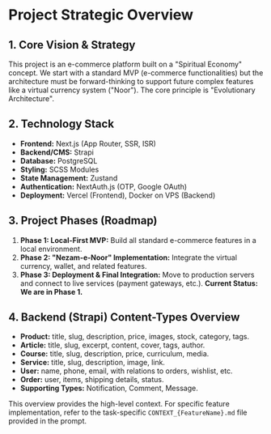 # Project Strategic Overview

## 1. Core Vision & Strategy
This project is an e-commerce platform built on a "Spiritual Economy" concept. We start with a standard MVP (e-commerce functionalities) but the architecture must be forward-thinking to support future complex features like a virtual currency system ("Noor"). The core principle is "Evolutionary Architecture".

## 2. Technology Stack
- **Frontend:** Next.js (App Router, SSR, ISR)
- **Backend/CMS:** Strapi
- **Database:** PostgreSQL
- **Styling:** SCSS Modules
- **State Management:** Zustand
- **Authentication:** NextAuth.js (OTP, Google OAuth)
- **Deployment:** Vercel (Frontend), Docker on VPS (Backend)

## 3. Project Phases (Roadmap)
1.  **Phase 1: Local-First MVP:** Build all standard e-commerce features in a local environment.
2.  **Phase 2: "Nezam-e-Noor" Implementation:** Integrate the virtual currency, wallet, and related features.
3.  **Phase 3: Deployment & Final Integration:** Move to production servers and connect to live services (payment gateways, etc.).
**Current Status: We are in Phase 1.**

## 4. Backend (Strapi) Content-Types Overview
- **Product:** title, slug, description, price, images, stock, category, tags.
- **Article:** title, slug, excerpt, content, cover, tags, author.
- **Course:** title, slug, description, price, curriculum, media.
- **Service:** title, slug, description, image, link.
- **User:** name, phone, email, with relations to orders, wishlist, etc.
- **Order:** user, items, shipping details, status.
- **Supporting Types:** Notification, Comment, Message.

This overview provides the high-level context. For specific feature implementation, refer to the task-specific `CONTEXT_{FeatureName}.md` file provided in the prompt.